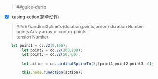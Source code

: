 > ##guide-demo 

- [x] easing-action(简单动作)


> #####cardinalSplineTo(duration,points,tesion)
> duration Number<br >
> points   Array   array of control points<br >
> tension  Number<br >

```javascript
   let point1 = cc.v2(0,100);
        let point2 = cc.v2(300,200);
        let point3 = cc.v2(50,400);
        
        let action = cc.cardinalSplineTo(3,[point1,point2,point3],0);
        
        this.node.runAction(action);
```
